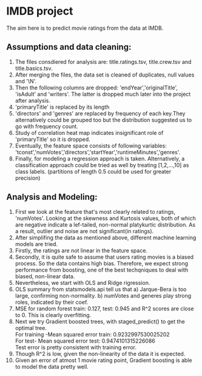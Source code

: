 # IMDB project
The aim here is to predict movie ratings from the data at IMDB. 

## Assumptions and data cleaning:
1) The files consdiered for analysis are: title.ratings.tsv, title.crew.tsv and title.basics.tsv.
2) After merging the files, the data set is cleaned of duplicates, null values and '\N'.
3) Then the following columns are dropped: 'endYear','originalTitle', 'isAdult' and 'writers'. The latter is 
   dropped much later into the project after analysis.
4) 'primaryTitle' is replaced by its length
5) 'directors' and 'genres' are replaced by frequency of each key.They alternatively could be grouped too but the distribution
    suggested us to go with frequency count. 
6) Study of correlation heat map indicates insignificant role of 'primaryTitle' so it is dropped. 
7) Eventually, the feature space consists of following variables: 
   'tconst','numVotes','directors','startYear','runtimeMinutes','genres'. 
8) Finally, for modeling a regression approach is taken. Alternatively, a classification approach could be tried as well
   by treating [1,2,...,10] as class labels. (partitions of length 0.5 could be used for greater precision) 

## Analysis and Modeling:
1) First we look at the feature that's most clearly related to ratings, 'numVotes'. 
   Looking at the skewness and Kurtosis values, both of which are negative indicate
   a lef-tailed, non-normal platykurtic distribution. As a result, outlier and noise are not significant(in ratings). 
2) After simplifing the data as mentioned above, different machine learning models are tried. 
3) Firstly,  the ratings are not linear in the feature space. 
4) Secondly, it is quite safe to assume that users rating movies is a biased process. So the data contains high bias.
   Therefore, we expect strong performance from boosting, one of the best techqniques to deal with biased, non-linear data.  
5) Nevertheless, we start with OLS and Ridge rigression. 
6) OLS summary from statsmodels.api tell us that a) Jarque-Bera is too large, confirming non-normality. b) numVotes and generes play strong roles, indicated by their coef.
7) MSE for random forest train: 0.127, test: 0.945 and R^2 scores are close to 0. This is clearly overfitting. 
8) Next we try Gradient boosted trees, with staged_predict() to get the optimal tree.\
   For training -Mean squared error train: 0.9232997530025202 \
   For test- Mean squared error test: 0.9474101315226086 \
   Test error is pretty consistent with training error. 
9) Though R^2 is low, given the non-linearity of the data it is expected. 
10) Given an error of atmost 1 movie rating point, Gradient boosting is able to model the data pretty well. 
